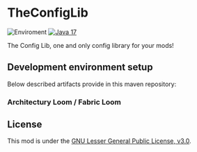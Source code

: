# TheConfigLib

![Enviroment](https://img.shields.io/badge/Enviroment-Client-purple)
[![Java 17](https://img.shields.io/badge/Language-Java%2017-9B599A.svg?color=orange)](https://www.oracle.com/news/announcement/oracle-releases-java-17-2021-09-14)

[//]: # ([![Modrinth]&#40;https://img.shields.io/modrinth/dt/1eAoo2KR?color=00AF5C&label=downloads&logo=modrinth&#41;]&#40;https://modrinth.com/mod/yacl&#41;)
[//]: # ([![CurseForge]&#40;https://img.shields.io/curseforge/dt/667299?logo=curseforge&color=E04E14&#41;]&#40;https://curseforge.com/minecraft/mc-mods/yacl&#41;)

The Config Lib, one and only config library for your mods!

</div></center>

## Development environment setup

Below described artifacts provide in this maven repository:


### Architectury Loom / Fabric Loom



## License

This mod is under the [GNU Lesser General Public License, v3.0](LICENSE).
